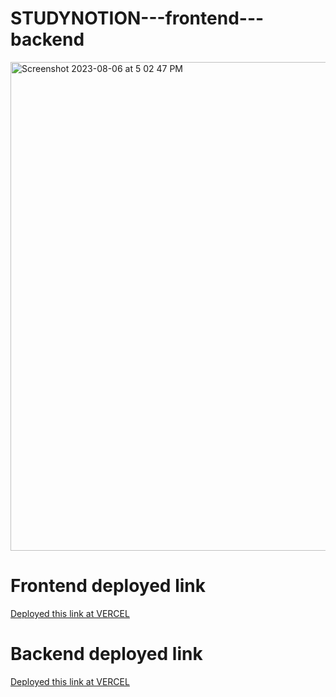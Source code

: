 # STUDYNOTION---frontend---backend
<img width="782" alt="Screenshot 2023-08-06 at 5 02 47 PM" src="https://github.com/shubhamrawat090/STUDYNOTION---frontend---backend/assets/58658277/c362a764-c47f-408d-8259-9a39158b4480">

# Frontend deployed link
<a href="https://studynotion-frontend-tau.vercel.app" target="_blank">Deployed this link at VERCEL</a>

# Backend deployed link
<a href="https://studynotion-backend-vlc0.onrender.com" target="_blank">Deployed this link at VERCEL</a>

